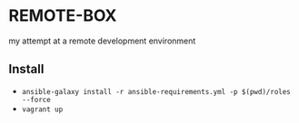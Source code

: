 # REMOTE-BOX

my attempt at a remote development environment

## Install

- `ansible-galaxy install -r ansible-requirements.yml -p $(pwd)/roles --force`
- `vagrant up`

